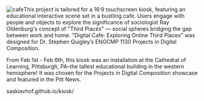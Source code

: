 ![cafe](https://github.com/saskiavhof/kiosk/assets/121727706/bafbedb4-10e7-498e-b3e2-0b6c07e49145)This project is tailored for a 16:9 touchscreen kiosk, featuring an educational interactive scene set in a bustling cafe. Users engage with people and objects to explore the significance of sociologist Ray Oldenburg's concept of "Third Places" — social spheres bridging the gap between work and home. "Digital Cafe: Exploring Online Third Places" was designed for Dr. Stephen Quigley’s ENGCMP 1130 Projects in Digital Composition.

From Feb 1st - Feb 6th, this kiosk was an installation at the Cathedral of Learning, Pittsburgh, PA–the tallest educational building in the western hemisphere! It was chosen for the Projects in Digital Composition showcase and featured in the Pitt News.

saskiavhof.github.io/kiosk/




